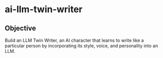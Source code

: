 # ai-llm-twin-writer

## Objective
Build an LLM Twin Writer, an AI character that learns to write like a particular
person by incorporating its style, voice, and personality into an LLM.

